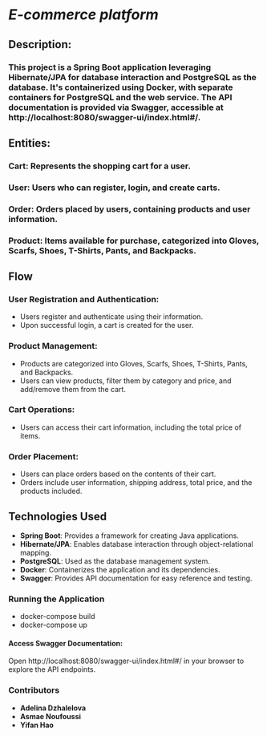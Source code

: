 # _E-commerce platform_

## Description: 
### This project is a Spring Boot application leveraging Hibernate/JPA for database interaction and PostgreSQL as the database. It's containerized using Docker, with separate containers for PostgreSQL and the web service. The API documentation is provided via Swagger, accessible at http://localhost:8080/swagger-ui/index.html#/.

## Entities:
### Cart: Represents the shopping cart for a user.
### User: Users who can register, login, and create carts.
### Order: Orders placed by users, containing products and user information.
### Product: Items available for purchase, categorized into Gloves, Scarfs, Shoes, T-Shirts, Pants, and Backpacks.

## Flow
### User Registration and Authentication:
- Users register and authenticate using their information.
- Upon successful login, a cart is created for the user.

### Product Management:
- Products are categorized into Gloves, Scarfs, Shoes, T-Shirts, Pants, and Backpacks.
- Users can view products, filter them by category and price, and add/remove them from the cart.

### Cart Operations:
- Users can access their cart information, including the total price of items.

### Order Placement:
- Users can place orders based on the contents of their cart.
- Orders include user information, shipping address, total price, and the products included.

## Technologies Used
- **Spring Boot**: Provides a framework for creating Java applications.
- **Hibernate/JPA**: Enables database interaction through object-relational mapping.
- **PostgreSQL**: Used as the database management system.
- **Docker**: Containerizes the application and its dependencies.
- **Swagger**: Provides API documentation for easy reference and testing.

### Running the Application
- docker-compose build
- docker-compose up

#### Access Swagger Documentation:
Open http://localhost:8080/swagger-ui/index.html#/ in your browser to explore the API endpoints.

### Contributors
- **Adelina Dzhalelova**
- **Asmae Noufoussi**
- **Yifan Hao**
